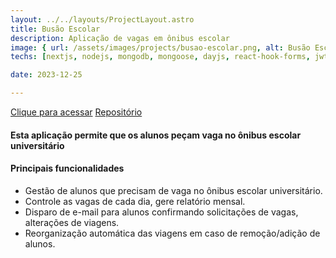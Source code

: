 ```yaml
---
layout: ../../layouts/ProjectLayout.astro
title: Busão Escolar
description: Aplicação de vagas em ônibus escolar
image: { url: /assets/images/projects/busao-escolar.png, alt: Busão Escolar }
techs: [nextjs, nodejs, mongodb, mongoose, dayjs, react-hook-forms, jwt, nodemailer, atlas, vercel, railway, material-ui, fullstack, typescript]

date: 2023-12-25

---
```

[Clique para acessar](https://busao.jhonatec.dev/ "Busão Escolar") [Repositório](https://github.com/jhonatec-dev/busao_escolar "GitHub")

#### Esta aplicação permite que os alunos peçam vaga no ônibus escolar universitário

#### Principais funcionalidades
- Gestão de alunos que precisam de vaga no ônibus escolar universitário.
- Controle as vagas de cada dia, gere relatório mensal.
- Disparo de e-mail para alunos confirmando solicitações de vagas, alterações de viagens.
- Reorganização automática das viagens em caso de remoção/adição de alunos.
